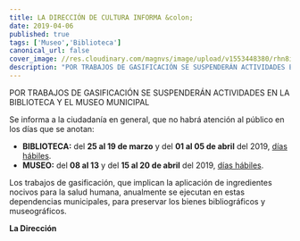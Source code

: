 ```yaml
---
title: LA DIRECCIÓN DE CULTURA INFORMA &colon;
date: 2019-04-06
published: true
tags: ['Museo','Biblioteca']
canonical_url: false
cover_image: //res.cloudinary.com/magnvs/image/upload/v1553448380/rhn8ihcog1eggqmokipr.jpg
description: "POR TRABAJOS DE GASIFICACIÓN SE SUSPENDERÁN ACTIVIDADES EN LA BIBLIOTECA Y EL MUSEO MUNICIPAL"
---
```

POR TRABAJOS DE GASIFICACIÓN SE SUSPENDERÁN ACTIVIDADES EN LA BIBLIOTECA Y EL MUSEO MUNICIPAL

Se informa a la ciudadanía en general, que no  habrá atención al público en los días que se anotan:

- <i class="fa fa-arrow-circle-right"></i> **BIBLIOTECA:** del **25 al 19 de marzo** y del **01 al 05 de abril** del 2019, <u>días hábiles</u>.
- <i class="fa fa-arrow-circle-right"></i> **MUSEO:** del **08 al 13** y del **15 al 20 de abril** del 2019, <u>días hábiles</u>.

Los trabajos de gasificación, que implican la aplicación de ingredientes nocivos para la salud humana, anualmente se ejecutan en estas dependencias municipales, para preservar los bienes bibliográficos y museográficos.

**La Dirección**
